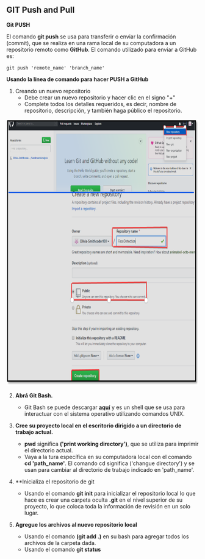 ## GIT Push and Pull  


**Git PUSH**  

El comando <b>git push</b> se usa para transferir o enviar la confirmación (commit), que se realiza en una rama local de su computadora a un repositorio remoto como <b>GitHub</b>. El comando utilizado para enviar a GitHub es:  

    git push 'remote_name' 'branch_name'

**Usando la línea de comando para hacer PUSH a GitHub**

1. Creando un nuevo repositorio
    - Debe crear un nuevo repositorio y hacer clic en el signo "+"
    - Complete todos los detalles requeridos, es decir, nombre de repositorio, descripción, y también haga público el repositorio. 

<p align="center">
    <img src="img/01.png" alt="create repository" width="700" height="700">
</p>


2. **Abrá Git Bash.**
    - Git Bash se puede descargar <b><a href="https://git-scm.com/downloads" title="https://git-scm.com/downloads">aquí</a></b> y es un shell que se usa para interactuar con el sistema operativo utilizando comandos UNIX. 

3. **Cree su proyecto local en el escritorio dirigido a un directorio de trabajo actual.** 
    - **pwd** significa <b>('print working directory')</b>, que se utiliza para imprimir el directorio actual.
    - Vaya a la tura específica en su computadora local con el comando <b>cd 'path_name'</b>. El comando cd significa ('changue directory') y se usan para cambiar al directorio de trabajo indicado en 'path_name'. 

4. **Inicializa el repositorio de git
    - Usando el comando <b>git init</b> para inicializar el repositorio local lo que hace es crear una carpeta oculta  <b>.git</b> en el nivel superior de su proyecto, lo que coloca toda la información de revisión en un solo lugar. 


5. **Agregue los archivos al nuevo repositorio local** 
    - Usando el comando <b>(git add .)</b> en su bash para agregar todos los archivos de la carpeta dada.  
    - Usando el comando <b>git status</b>



